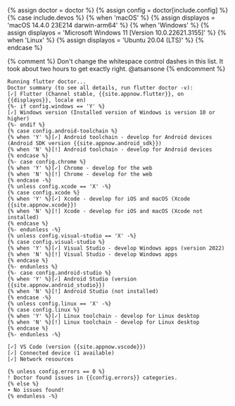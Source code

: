 {% assign doctor = doctor %}
{% assign config = doctor[include.config] %}
{% case include.devos %}
{% when 'macOS' %}
{% assign displayos = 'macOS 14.4.0 23E214 darwin-arm64' %}
{% when 'Windows' %}
{% assign displayos = 'Microsoft Windows 11 [Version 10.0.22621.3155]' %}
{% when 'Linux' %}
{% assign displayos = 'Ubuntu 20.04 (LTS)' %}
{% endcase %}

{% comment %}
Don't change the whitespace control dashes in this list.
It took about two hours to get exactly right. @atsansone
{% endcomment %}

```console noHighlight
Running flutter doctor...
Doctor summary (to see all details, run flutter doctor -v):
[✓] Flutter (Channel stable, {{site.appnow.flutter}}, on {{displayos}}, locale en)
{%- if config.windows == 'Y' %}
[✓] Windows version (Installed version of Windows is version 10 or higher)
{%- endif %}
{% case config.android-toolchain %}
{% when 'Y' %}[✓] Android toolchain - develop for Android devices (Android SDK version {{site.appnow.android_sdk}})
{% when 'N' %}[!] Android toolchain - develop for Android devices
{% endcase %}
{%- case config.chrome %}
{% when 'Y' %}[✓] Chrome - develop for the web
{% when 'N' %}[!] Chrome - develop for the web
{% endcase -%}
{% unless config.xcode == 'X' -%}
{% case config.xcode %}
{% when 'Y' %}[✓] Xcode - develop for iOS and macOS (Xcode {{site.appnow.xcode}})
{% when 'N' %}[!] Xcode - develop for iOS and macOS (Xcode not installed)
{% endcase %}
{%- endunless -%}
{% unless config.visual-studio == 'X' -%}
{% case config.visual-studio %}
{% when 'Y' %}[✓] Visual Studio - develop Windows apps (version 2022)
{% when 'N' %}[!] Visual Studio - develop Windows apps
{% endcase %}
{%- endunless %}
{%- case config.android-studio %}
{% when 'Y' %}[✓] Android Studio (version {{site.appnow.android_studio}})
{% when 'N' %}[!] Android Studio (not installed)
{% endcase -%}
{% unless config.linux == 'X' -%}
{% case config.linux %}
{% when 'Y' %}[✓] Linux toolchain - develop for Linux desktop
{% when 'N' %}[!] Linux toolchain - develop for Linux desktop
{% endcase %}
{%- endunless -%}

[✓] VS Code (version {{site.appnow.vscode}})
[✓] Connected device (1 available)
[✓] Network resources

{% unless config.errors == 0 %}
! Doctor found issues in {{config.errors}} categories.
{% else %}
∙ No issues found!
{% endunless -%}
```
